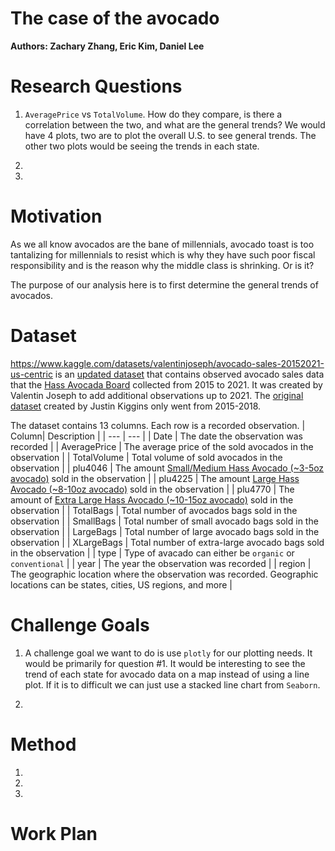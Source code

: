 # The case of the avocado
__Authors: Zachary Zhang, Eric Kim, Daniel Lee__

# Research Questions
1.  `AveragePrice` vs `TotalVolume`. How do they compare, is there a correlation between the two, and what are the general trends? We would have 4 plots, two are to plot the overall U.S. to see general trends. The other two plots would be seeing the trends in each state. 

2. 

3. 


# Motivation
As we all know avocados are the bane of millennials, avocado toast is too tantalizing for millennials to resist which is why they have such poor fiscal responsibility and is the reason why the middle class is shrinking. Or is it?

The purpose of our analysis here is to first determine the general trends of avocados. 

# Dataset
https://www.kaggle.com/datasets/valentinjoseph/avocado-sales-20152021-us-centric is an [updated dataset](https://www.kaggle.com/datasets/neuromusic/avocado-prices) that contains observed avocado sales data that the [Hass Avocada Board](https://hassavocadoboard.com/) collected from 2015 to 2021. It was created by Valentin Joseph to add additional observations up to 2021. The [original dataset](https://www.kaggle.com/datasets/neuromusic/avocado-prices) created by Justin Kiggins only went from 2015-2018. 

The dataset contains 13 columns. Each row is a recorded observation. 
| Column| Description |
| ---   | ---         |
| Date | The date the observation was recorded |
| AveragePrice | The average price of the sold avocados in the observation |
| TotalVolume | Total volume of sold avocados in the observation |
| plu4046 | The amount [Small/Medium Hass Avocado (~3-5oz avocado)](https://loveonetoday.com/how-to/identify-hass-avocados/) sold in the observation |
| plu4225 | The amount [Large Hass Avocado (~8-10oz avocado)](https://loveonetoday.com/how-to/identify-hass-avocados/) sold in the observation |
| plu4770 | The amount of [Extra Large Hass Avocado (~10-15oz avocado)](https://loveonetoday.com/how-to/identify-hass-avocados/) sold in the observation |
| TotalBags | Total number of avocados bags sold in the observation |
| SmallBags |  Total number of small avocado bags sold in the observation |
| LargeBags | Total number of large avocado bags sold in the observation  |
| XLargeBags | Total number of extra-large avocado bags sold in the observation  |
| type | Type of avacado can either be `organic` or `conventional` |
| year | The year the observation was recorded |
| region | The geographic location where the observation was recorded. Geographic locations can be states, cities, US regions, and more |

# Challenge Goals
1. A challenge goal we want to do is use `plotly` for our plotting needs. It would be primarily for question #1. It would be interesting to see the trend of each state for avocado data on a map instead of using a line plot. If it is to difficult we can just use a stacked line chart from `Seaborn`.

2. 

# Method
1. 

2. 

3. 

# Work Plan
